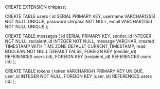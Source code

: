 CREATE EXTENSION chkpass;

CREATE TABLE users (
  id              SERIAL PRIMARY KEY,
  username        VARCHAR(255) NOT NULL UNIQUE,
  password        chkpass NOT NULL,
  email           VARCHAR(255) NOT NULL UNIQUE
);

CREATE TABLE messages (
  id              SERIAL PRIMARY KEY,
  sender_id       INTEGER NOT NULL,
  recipient_id    INTEGER NOT NULL,
  message         VARCHAR,
  created         TIMESTAMP WITH TIME ZONE DEFAULT CURRENT_TIMESTAMP,
  read            BOOLEAN NOT NULL DEFAULT FALSE,
  FOREIGN KEY (sender_id) REFERENCES users (id),
  FOREIGN KEY (recipient_id) REFERENCES users (id)
);

CREATE TABLE tokens (
  token         VARCHAR(64) PRIMARY KEY UNIQUE,
  user_id       INTEGER NOT NULL,
  FOREIGN KEY (user_id) REFERENCES users (id)
);
